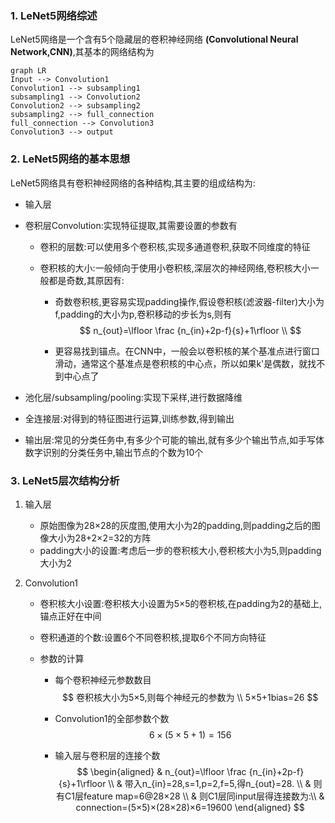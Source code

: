 ### 1. LeNet5网络综述
  LeNet5网络是一个含有5个隐藏层的卷积神经网络 **(Convolutional Neural Network,CNN)**,其基本的网络结构为

```mermaid
graph LR
Input --> Convolution1
Convolution1 --> subsampling1
subsampling1 --> Convolution2
Convolution2 --> subsampling2
subsampling2 --> full_connection
full_connection --> Convolution3
Convolution3 --> output
```
### 2. LeNet5网络的基本思想
  LeNet5网络具有卷积神经网络的各种结构,其主要的组成结构为:
  - 输入层

  - 卷积层Convolution:实现特征提取,其需要设置的参数有
    - 卷积的层数:可以使用多个卷积核,实现多通道卷积,获取不同维度的特征
    
    - 卷积核的大小:一般倾向于使用小卷积核,深层次的神经网络,卷积核大小一般都是奇数,其原因有:
      - 奇数卷积核,更容易实现padding操作,假设卷积核(滤波器-filter)大小为f,padding的大小为p,卷积移动的步长为s,则有
        $$
        n_{out}=\lfloor \frac {n_{in}+2p-f}{s}+1\rfloor \\
        $$
      
      - 更容易找到锚点。在CNN中，一般会以卷积核的某个基准点进行窗口滑动，通常这个基准点是卷积核的中心点，所以如果k'是偶数，就找不到中心点了


  - 池化层/subsampling/pooling:实现下采样,进行数据降维
  - 全连接层:对得到的特征图进行运算,训练参数,得到输出
  - 输出层:常见的分类任务中,有多少个可能的输出,就有多少个输出节点,如手写体数字识别的分类任务中,输出节点的个数为10个
### 3. LeNet5层次结构分析
  1. 输入层

     - 原始图像为28×28的灰度图,使用大小为2的padding,则padding之后的图像大小为28+2×2=32的方阵
     - padding大小的设置:考虑后一步的卷积核大小,卷积核大小为5,则padding大小为2

  2. Convolution1
     - 卷积核大小设置:卷积核大小设置为5×5的卷积核,在padding为2的基础上,锚点正好在中间
     
     - 卷积通道的个数:设置6个不同卷积核,提取6个不同方向特征
     
     - 参数的计算
     
       - 每个卷积神经元参数数目
         $$
         卷积核大小为5×5,则每个神经元的参数为
         \\ 5×5+1bias=26
         $$
     
       - Convolution1的全部参数个数
         $$
         6×(5×5+1)=156
         $$
     
       - 输入层与卷积层的连接个数
         $$
         \begin{aligned}
         & n_{out}=\lfloor \frac {n_{in}+2p-f}{s}+1\rfloor \\
         & 带入n_{in}=28,s=1,p=2,f=5,得n_{out}=28. \\
         & 则有C1层feature map=6@28×28 \\
         & 则C1层同input层得连接数为:\\
         & connection=(5×5)×(28×28)×6=19600
         \end{aligned}
         $$
         